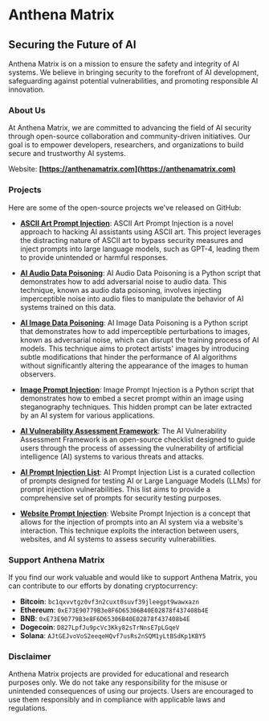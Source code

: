 # Anthena Matrix

## Securing the Future of AI

Anthena Matrix is on a mission to ensure the safety and integrity of AI systems. We believe in bringing security to the forefront of AI development, safeguarding against potential vulnerabilities, and promoting responsible AI innovation.

### About Us

At Anthena Matrix, we are committed to advancing the field of AI security through open-source collaboration and community-driven initiatives. Our goal is to empower developers, researchers, and organizations to build secure and trustworthy AI systems.

Website: **[https://anthenamatrix.com](https://anthenamatrix.com)**

### Projects

Here are some of the open-source projects we've released on GitHub:

- **[ASCII Art Prompt Injection](https://github.com/AnthenaMatrix/ASCII-Art-Prompt-Injection)**: ASCII Art Prompt Injection is a novel approach to hacking AI assistants using ASCII art. This project leverages the distracting nature of ASCII art to bypass security measures and inject prompts into large language models, such as GPT-4, leading them to provide unintended or harmful responses.

- **[AI Audio Data Poisoning](https://github.com/AnthenaMatrix/AI-Audio-Data-Poisoning)**: AI Audio Data Poisoning is a Python script that demonstrates how to add adversarial noise to audio data. This technique, known as audio data poisoning, involves injecting imperceptible noise into audio files to manipulate the behavior of AI systems trained on this data.

- **[AI Image Data Poisoning](https://github.com/AnthenaMatrix/AI-Image-Data-Poisoning)**: AI Image Data Poisoning is a Python script that demonstrates how to add imperceptible perturbations to images, known as adversarial noise, which can disrupt the training process of AI models. This technique aims to protect artists' images by introducing subtle modifications that hinder the performance of AI algorithms without significantly altering the appearance of the images to human observers.

- **[Image Prompt Injection](https://github.com/AnthenaMatrix/Image-Prompt-Injection)**: Image Prompt Injection is a Python script that demonstrates how to embed a secret prompt within an image using steganography techniques. This hidden prompt can be later extracted by an AI system for various applications.

- **[AI Vulnerability Assessment Framework](https://github.com/AnthenaMatrix/AI-Vulnerability-Assessment-Framework)**: The AI Vulnerability Assessment Framework is an open-source checklist designed to guide users through the process of assessing the vulnerability of artificial intelligence (AI) systems to various threats and attacks.

- **[AI Prompt Injection List](https://github.com/AnthenaMatrix/AI-Prompt-Injection-List)**: AI Prompt Injection List is a curated collection of prompts designed for testing AI or Large Language Models (LLMs) for prompt injection vulnerabilities. This list aims to provide a comprehensive set of prompts for security testing purposes.

- **[Website Prompt Injection](https://github.com/AnthenaMatrix/Website-Prompt-Injection)**: Website Prompt Injection is a concept that allows for the injection of prompts into an AI system via a website's interaction. This technique exploits the interaction between users, websites, and AI systems to assess security vulnerabilities.

### Support Anthena Matrix

If you find our work valuable and would like to support Anthena Matrix, you can contribute to our efforts by donating cryptocurrency:

- **Bitcoin**: `bc1qxvvtgz0vf3n2cuxt0suvf39jleegpt9wawxazn`
- **Ethereum**: `0xE73E90779B3e8F6D65306B40E02878f437408b4E`
- **BNB**: `0xE73E90779B3e8F6D65306B40E02878f437408b4E`
- **Dogecoin**: `D827LpfJu9pcVc3Kky82sTrNnsE7pLGqeV`
- **Solana**: `AJtGEJvoVoS2eeqeHQvf7usRs2nSQM1yLtBSdKp1KBY5`

### Disclaimer

Anthena Matrix projects are provided for educational and research purposes only. We do not take any responsibility for the misuse or unintended consequences of using our projects. Users are encouraged to use them responsibly and in compliance with applicable laws and regulations.
